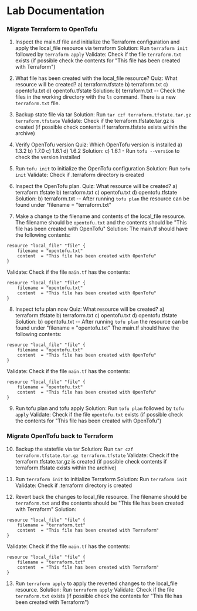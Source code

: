 # Lab Documentation

### Migrate Terraform to OpenTofu

1. Inspect the main.tf file and initialize the Terraform configuration and apply the local_file resource via terraform
    Solution: Run `terraform init` followed by `terraform apply`
    Validate: Check if the file `terraform.txt` exists (if possible check the contents for "This file has been created with Terraform")


2. What file has been created with the local_file resource?
    Quiz: What resource will be created?
        a) terraform.tfstate
        b) terraform.txt
        c) opentofu.txt
        d) opentofu.tfstate
    Solution: b) terraform.txt -- Check the files in the working directory with the `ls` command. There is a new `terraform.txt` file.


3. Backup state file via tar
    Solution: Run `tar czf terraform.tfstate.tar.gz terraform.tfstate`
    Validate: Check if the terraform.tfstate.tar.gz is created (if possible check contents if terraform.tfstate exists within the archive)


4. Verify OpenTofu version
    Quiz: Which OpenTofu version is installed
        a) 1.3.2
        b) 1.7.0
        c) 1.6.1
        d) 1.6.2
    Solution: c) 1.6.1 - Run `tofu --version` to check the version installed


5. Run `tofu init` to initialize the OpenTofu configuration
    Solution: Run `tofu init`
    Validate: Check if .terraform directory is created


6. Inspect the OpenTofu plan. 
    Quiz: What resource will be created?
        a) terraform.tfstate
        b) terraform.txt
        c) opentofu.txt
        d) opentofu.tfstate
    Solution: b) terraform.txt -- After running `tofu plan` the resource can be found under "filename = "terraform.txt"


7. Make a change to the filename and contents of the local_file resource.
    The filename should be `opentofu.txt` and the contents should be "This file has been created with OpenTofu"
    Solution: 
    The main.tf should have the following contents:

```
resource "local_file" "file" {
    filename = "opentofu.txt"
    content  = "This file has been created with OpenTofu"
}
```

Validate: Check if the file `main.tf` has the contents:

```
resource "local_file" "file" {
    filename = "opentofu.txt"
    content  = "This file has been created with OpenTofu"
}
```


8. Inspect tofu plan now
    Quiz: What resource will be created?
        a) terraform.tfstate
        b) terraform.txt
        c) opentofu.txt
        d) opentofu.tfstate
    Solution: b) opentofu.txt -- After running `tofu plan` the resource can be found under "filename = "opentofu.txt"
        The main.tf should have the following contents:

```
resource "local_file" "file" {
    filename = "opentofu.txt"
    content  = "This file has been created with OpenTofu"
}
```

Validate: Check if the file `main.tf` has the contents:

```
resource "local_file" "file" {
    filename = "opentofu.txt"
    content  = "This file has been created with OpenTofu"
}
```


9. Run tofu plan and tofu apply
    Solution: Run `tofu plan` followed by `tofu apply`
    Validate: Check if the file `opentofu.txt` exists (if possible check the contents for "This file has been created with OpenTofu")

### Migrate OpenTofu back to Terraform


10. Backup the statefile via tar
    Solution: Run `tar czf terraform.tfstate.tar.gz terraform.tfstate`
    Validate: Check if the terraform.tfstate.tar.gz is created (if possible check contents if terraform.tfstate exists within the archive)


11. Run `terraform init` to initialize Terraform
    Solution: Run `terraform init`
    Validate: Check if .terraform directory is created


12. Revert back the changes to local_file resource.
        The filename should be `terraform.txt` and the contents should be "This file has been created with Terraform"
    Solution: 
```
resource "local_file" "file" {
    filename = "terraform.txt"
    content  = "This file has been created with Terraform"
}
```

Validate: Check if the file `main.tf` has the contents:

```
resource "local_file" "file" {
    filename = "terraform.txt"
    content  = "This file has been created with Terraform"
}
```


13. Run `terraform apply` to apply the reverted changes to the local_file resource.
    Solution: Run `terraform apply`
    Validate: Check if the file `terraform.txt` exists (if possible check the contents for "This file has been created with Terraform")
